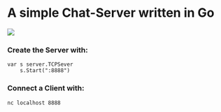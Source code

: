 # A simple Chat-Server written in Go


![](Test.gif)
### Create the Server with:
```
var s server.TCPSever
	s.Start(":8888")
```

### Connect a Client with:
```
nc localhost 8888
```